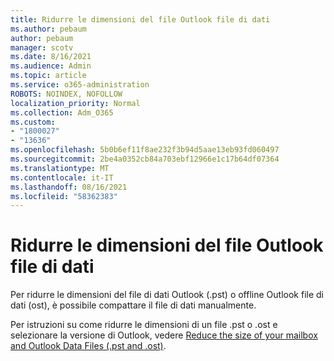 ```yaml
---
title: Ridurre le dimensioni del file Outlook file di dati
ms.author: pebaum
author: pebaum
manager: scotv
ms.date: 8/16/2021
ms.audience: Admin
ms.topic: article
ms.service: o365-administration
ROBOTS: NOINDEX, NOFOLLOW
localization_priority: Normal
ms.collection: Adm_O365
ms.custom:
- "1800027"
- "13636"
ms.openlocfilehash: 5b0b6ef11f8ae232f3b94d5aae13eb93fd060497
ms.sourcegitcommit: 2be4a0352cb84a703ebf12966e1c17b64df07364
ms.translationtype: MT
ms.contentlocale: it-IT
ms.lasthandoff: 08/16/2021
ms.locfileid: "58362383"
---
```

# <a name="reduce-the-size-of-your-outlook-data-file"></a>Ridurre le dimensioni del file Outlook file di dati

Per ridurre le dimensioni del file di dati Outlook (.pst) o offline Outlook file di dati (ost), è possibile compattare il file di dati manualmente. 

Per istruzioni su come ridurre le dimensioni di un file .pst o .ost e selezionare la versione di Outlook, vedere [Reduce the size of your mailbox and Outlook Data Files (.pst and .ost)](https://support.microsoft.com/office/reduce-the-size-of-your-mailbox-and-outlook-data-files-pst-and-ost-e4c6a4f1-d39c-47dc-a4fa-abe96dc8c7ef).